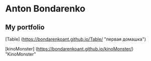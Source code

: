 

# Anton Bondarenko


## My portfolio

[Table] (https://bondarenkoant.github.io/Table/ "первая домашка")

[kinoMonster] (https://bondarenkoant.github.io/kinoMonster/) "KinoMonster"
